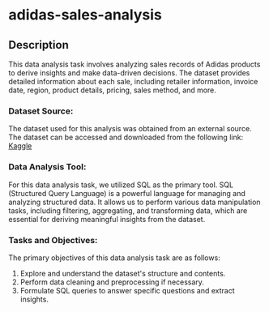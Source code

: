 # adidas-sales-analysis

## **Description**

This data analysis task involves analyzing sales records of Adidas products to derive insights and make data-driven decisions. 
The dataset provides detailed information about each sale, including retailer information, invoice date, region, product details, pricing, sales method, and more.

### **Dataset Source**:

The dataset used for this analysis was obtained from an external source. The dataset can be accessed and downloaded from the following link: [Kaggle](https://www.kaggle.com/datasets/heemalichaudhari/adidas-sales-dataset)

### **Data Analysis Tool**:

For this data analysis task, we utilized SQL as the primary tool. SQL (Structured Query Language) is a powerful language for managing and analyzing structured data. 
It allows us to perform various data manipulation tasks, including filtering, aggregating, and transforming data, 
which are essential for deriving meaningful insights from the dataset.

### **Tasks and Objectives**:

The primary objectives of this data analysis task are as follows:

1. Explore and understand the dataset's structure and contents.
1. Perform data cleaning and preprocessing if necessary.
1. Formulate SQL queries to answer specific questions and extract insights.
